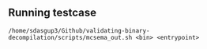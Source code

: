 ## Running testcase
```
/home/sdasgup3/Github/validating-binary-decompilation/scripts/mcsema_out.sh <bin> <entrypoint>
```
